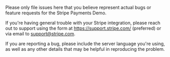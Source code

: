 Please only file issues here that you believe represent actual bugs or feature requests for the Stripe Payments Demo.

If you're having general trouble with your Stripe integration, please reach out to support using the form at https://support.stripe.com/ (preferred) or via email to support@stripe.com.

If you are reporting a bug, please include the server language you're using, as well as any other details that may be helpful in reproducing the problem.

